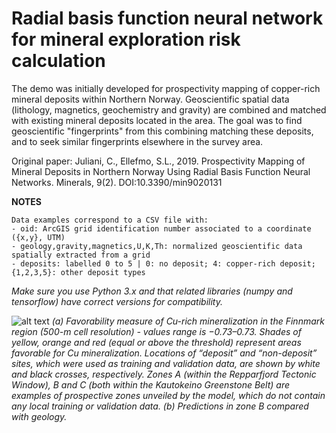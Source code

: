 # Radial basis function neural network for mineral exploration risk calculation

The demo was initially developed for prospectivity mapping of copper-rich mineral deposits within Northern Norway. Geoscientific spatial data (lithology, magnetics, geochemistry and gravity) are combined and matched with existing mineral deposits located in the area. The goal was to find geoscientific "fingerprints" from this combining matching these deposits, and to seek similar fingerprints elsewhere in the survey area. 

Original paper:
Juliani, C., Ellefmo, S.L., 2019. Prospectivity Mapping of Mineral Deposits in Northern Norway Using Radial Basis Function Neural Networks. Minerals, 9(2). DOI:10.3390/min9020131

**NOTES**

    Data examples correspond to a CSV file with:
    - oid: ArcGIS grid identification number associated to a coordinate ({x,y}, UTM)
    - geology,gravity,magnetics,U,K,Th: normalized geoscientific data spatially extracted from a grid
    - deposits: labelled 0 to 5 | 0: no deposit; 4: copper-rich deposit; {1,2,3,5}: other deposit types

*Make sure you use Python 3.x and that related libraries (numpy and tensorflow) have correct versions for compatibility.*

![alt text](https://www.mdpi.com/minerals/minerals-09-00131/article_deploy/html/images/minerals-09-00131-g008-550.jpg)
*(a) Favorability measure of Cu-rich mineralization in the Finnmark region (500-m cell resolution) - values range is −0.73–0.73. Shades of yellow, orange and red (equal or above the threshold) represent areas favorable for Cu mineralization. Locations of “deposit” and “non-deposit” sites, which were used as training and validation data, are shown by white and black crosses, respectively. Zones A (within the Repparfjord Tectonic Window), B and C (both within the Kautokeino Greenstone Belt) are examples of prospective zones unveiled by the model, which do not contain any local training or validation data. (b) Predictions in zone B compared with geology.*
